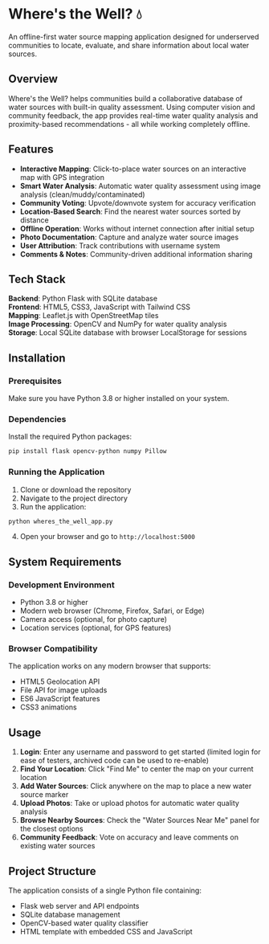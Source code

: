 # Where's the Well? 💧

An offline-first water source mapping application designed for underserved communities to locate, evaluate, and share information about local water sources.

## Overview

Where's the Well? helps communities build a collaborative database of water sources with built-in quality assessment. Using computer vision and community feedback, the app provides real-time water quality analysis and proximity-based recommendations - all while working completely offline.

## Features

- **Interactive Mapping**: Click-to-place water sources on an interactive map with GPS integration
- **Smart Water Analysis**: Automatic water quality assessment using image analysis (clean/muddy/contaminated)
- **Community Voting**: Upvote/downvote system for accuracy verification
- **Location-Based Search**: Find the nearest water sources sorted by distance
- **Offline Operation**: Works without internet connection after initial setup
- **Photo Documentation**: Capture and analyze water source images
- **User Attribution**: Track contributions with username system
- **Comments & Notes**: Community-driven additional information sharing

## Tech Stack

**Backend**: Python Flask with SQLite database  
**Frontend**: HTML5, CSS3, JavaScript with Tailwind CSS  
**Mapping**: Leaflet.js with OpenStreetMap tiles  
**Image Processing**: OpenCV and NumPy for water quality analysis  
**Storage**: Local SQLite database with browser LocalStorage for sessions

## Installation

### Prerequisites

Make sure you have Python 3.8 or higher installed on your system.

### Dependencies

Install the required Python packages:

```bash
pip install flask opencv-python numpy Pillow
```

### Running the Application

1. Clone or download the repository
2. Navigate to the project directory
3. Run the application:

```bash
python wheres_the_well_app.py
```

4. Open your browser and go to `http://localhost:5000`

## System Requirements

### Development Environment
- Python 3.8 or higher
- Modern web browser (Chrome, Firefox, Safari, or Edge)
- Camera access (optional, for photo capture)
- Location services (optional, for GPS features)

### Browser Compatibility
The application works on any modern browser that supports:
- HTML5 Geolocation API
- File API for image uploads
- ES6 JavaScript features
- CSS3 animations

## Usage

1. **Login**: Enter any username and password to get started (limited login for ease of testers, archived code can be used to re-enable)
2. **Find Your Location**: Click "Find Me" to center the map on your current location
3. **Add Water Sources**: Click anywhere on the map to place a new water source marker
4. **Upload Photos**: Take or upload photos for automatic water quality analysis
5. **Browse Nearby Sources**: Check the "Water Sources Near Me" panel for the closest options
6. **Community Feedback**: Vote on accuracy and leave comments on existing water sources

## Project Structure

The application consists of a single Python file containing:
- Flask web server and API endpoints
- SQLite database management
- OpenCV-based water quality classifier
- HTML template with embedded CSS and JavaScript
